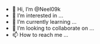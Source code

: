 - 👋 Hi, I’m @Neel09k
- 👀 I’m interested in ...
- 🌱 I’m currently learning ...
- 💞️ I’m looking to collaborate on ...
- 📫 How to reach me ...

<!---
Neel09k/Neel09k is a ✨ special ✨ repository because its `README.md` (this file) appears on your GitHub profile.
You can click the Preview link to take a look at your changes.
--->
